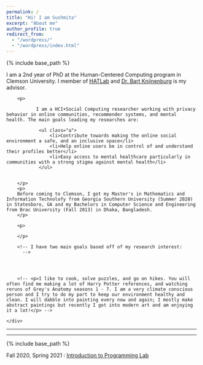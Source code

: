 ```yaml
---
permalink: /
title: "Hi! I am Sushmita"
excerpt: "About me"
author_profile: true
redirect_from: 
  - "/wordpress/"
  - "/wordpress/index.html"
---
```


{% include base_path %}



<div class="container">
    <div class="col-sm-12 col-md-6 col-lg-9 pt-4">
    <!-- ul.a {
    list-style-type: circle;
    } -->
        <p>
               I am a 2nd year of PhD at the <u><a href = "https://www.clemson.edu/cecas/departments/computing/academics/graduates/programsofstudy/phdinhcc.html"></a></u> Human-Centered Computing program in Clemson University. I member of <u><a href = "http://www.hatlab.org/">HATLab</a></u> and <u><a href = "https://www.usabart.nl/portfolio/#home.html"> Dr. Bart Knijnenburg</a></u> is my advisor.
		</p>
		
		<p>
			   
			   I am a HCI+Social Computing researcher working with privacy behavior in online communities, recommender systems, and mental health. The main goals leading my researches are:
				
				<ul class="a">
					<li>Contribute towards making the online social environment a safe, and an inclusive space</li>
					<li>Help online users be in control of and understand their profiles better</li>
					<li>Easy access to mental healthcare particularly in communities with a strong stigma against mental health</li>
				</ul>
				
		         
        </p>
		<p>
        Before coming to Clemson, I got my Master's in Mathematics and Information Technolofy from Georgia Southern University (Summer 2020) in Statesboro, GA and my Bachelors in Computer Science and Engineering  from Brac University (Fall 2013) in Dhaka, Bangladesh. 
        </p>
		
		<p>
		
		</p>
        
        <!-- I have two main goals based off of my research interest:
          -->
        

        
          
		<!-- <p>I like to cook, solve puzzles, and go on hikes. You will often find me making a lot of Harry Potter references, and watching reruns of Grey's Anatomy seasons 1 - 7. I am a very climate conscious person and I try to do my part to keep our environment healthy and clean. I will dabble into painting every now and again; I mostly make abstract paintings but recently I got into modern art and am enjoying it a lot!</p> -->

    </div>
</div>

---
<!-- permalink: /teaching/
title: "Courses Taught"
excerpt: "About me"
author_profile: true
redirect_from: --> 
---

{% include base_path %}

<div class="container">
    <div class="col-sm-12 col-md-6 col-lg-9 pt-4">
        <p>Fall 2020, Spring 2021 : <u><a href = "http://andrewd.ces.clemson.edu/courses/cpsc111/fall20/CPSC1111">Introduction to Programming Lab</a></u>
		</p>
        <p></p>
    </div>
</div>

